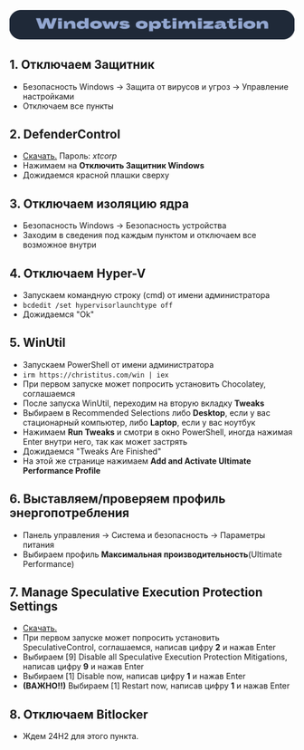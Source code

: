 ![Windows Section](https://github.com/xtcorp/windows-optimization/blob/main/images/WindowsOptimization.png)

## 1. Отключаем Защитник
- Безопасность Windows -> Защита от вирусов и угроз -> Управление настройками
- Отключаем все пункты

## 2. DefenderControl
- [Скачать.](https://drive.google.com/file/d/1jnxfSz1A-DH6jWUeEEZhMtLpNuUpU0h0/view?usp=drive_link) Пароль: *xtcorp*
- Нажимаем на **Отключить Защитник Windows**
- Дожидаемся красной плашки сверху

## 3. Отключаем изоляцию ядра
- Безопасность Windows -> Безопасность устройства
- Заходим в сведения под каждым пунктом и отключаем все возможное внутри

## 4. Отключаем Hyper-V
- Запускаем командную строку (cmd) от имени администратора
- ```bcdedit /set hypervisorlaunchtype off```
- Дожидаемся "Ok"

## 5. WinUtil
- Запускаем PowerShell от имени администратора
- ```irm https://christitus.com/win | iex```
- При первом запуске может попросить установить Chocolatey, соглашаемся
- После запуска WinUtil, переходим на вторую вкладку **Tweaks**
- Выбираем в Recommended Selections либо **Desktop**, если у вас стационарный компьютер, либо **Laptop**, если у вас ноутбук
- Нажимаем **Run Tweaks** и смотри в окно PowerShell, иногда нажимая Enter внутри него, так как может застрять
- Дожидаемся "Tweaks Are Finished"
- На этой же странице нажимаем **Add and Activate Ultimate Performance Profile**

## 6. Выставляем/проверяем профиль энергопотребления
- Панель управления -> Система и безопасность -> Параметры питания
- Выбираем профиль **Максимальная производительность**(Ultimate Performance)

## 7. Manage Speculative Execution Protection Settings
- [Скачать.](https://drive.google.com/file/d/1m3aLZGD3cA8pgSZvvnvZ8j-see9ipDRJ/view?usp=sharing)
- При первом запуске может попросить установить SpeculativeControl, соглашаемся, написав цифру **2** и нажав Enter
- Выбираем [9] Disable all Speculative Execution Protection Mitigations, написав цифру **9** и нажав Enter
- Выбираем [1] Disable now, написав цифру **1** и нажав Enter
- **(ВАЖНО!!)** Выбираем [1] Restart now, написав цифру **1** и нажав Enter

## 8. Отключаем Bitlocker
- Ждем 24H2 для этого пункта.
